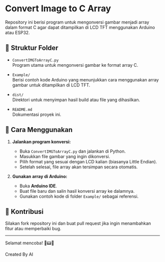 # Convert Image to C Array  

Repository ini berisi program untuk mengonversi gambar menjadi array dalam format C agar dapat ditampilkan di LCD TFT menggunakan Arduino atau ESP32.  

## 📂 Struktur Folder  

- `ConvertIMGToArrayC.py`  
  Program utama untuk mengonversi gambar ke format array C.  

- `Example/`  
  Berisi contoh kode Arduino yang menunjukkan cara menggunakan array gambar untuk ditampilkan di LCD TFT.  

- `dist/`  
  Direktori untuk menyimpan hasil build atau file yang dihasilkan.  

- `README.md`  
  Dokumentasi proyek ini.  

## 🔧 Cara Menggunakan  

1. **Jalankan program konversi:**  
   - Buka `ConvertIMGToArrayC.py` dan jalankan di Python.  
   - Masukkan file gambar yang ingin dikonversi.  
   - Pilih format yang sesuai dengan LCD kalian (biasanya Little Endian).  
   - Setelah selesai, file array akan tersimpan secara otomatis.  

2. **Gunakan array di Arduino:**  
   - Buka **Arduino IDE**.  
   - Buat file baru dan salin hasil konversi array ke dalamnya.  
   - Gunakan contoh kode di folder `Example/` sebagai referensi.  

## 🚀 Kontribusi  

Silakan fork repository ini dan buat pull request jika ingin menambahkan fitur atau memperbaiki bug.  

---

Selamat mencoba! 🎨📟🚀

Created By AI
